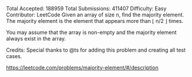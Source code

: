 Total Accepted: 188959
Total Submissions: 411407
Difficulty: Easy
Contributor: LeetCode
Given an array of size n, find the majority element. The majority element is the element that appears more than ⌊ n/2 ⌋ times.

You may assume that the array is non-empty and the majority element always exist in the array.

Credits:
Special thanks to @ts for adding this problem and creating all test cases.


https://leetcode.com/problems/majority-element/#/description
